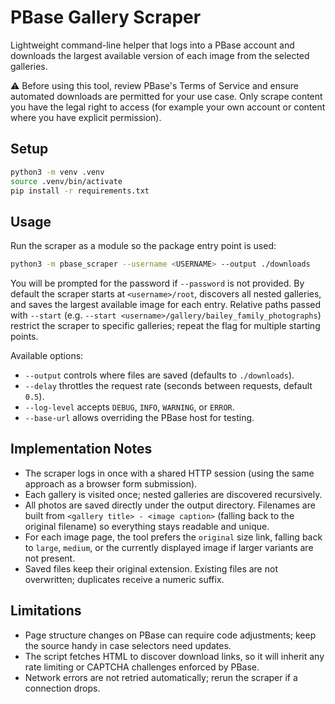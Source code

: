 # PBase Gallery Scraper

Lightweight command-line helper that logs into a PBase account and downloads the largest available version of each image from the selected galleries.

⚠️ Before using this tool, review PBase's Terms of Service and ensure automated downloads are permitted for your use case. Only scrape content you have the legal right to access (for example your own account or content where you have explicit permission).

## Setup

```bash
python3 -m venv .venv
source .venv/bin/activate
pip install -r requirements.txt
```

## Usage

Run the scraper as a module so the package entry point is used:

```bash
python3 -m pbase_scraper --username <USERNAME> --output ./downloads
```

You will be prompted for the password if `--password` is not provided. By default the scraper starts at `<username>/root`, discovers all nested galleries, and saves the largest available image for each entry. Relative paths passed with `--start` (e.g. `--start <username>/gallery/bailey_family_photographs`) restrict the scraper to specific galleries; repeat the flag for multiple starting points.

Available options:

- `--output` controls where files are saved (defaults to `./downloads`).
- `--delay` throttles the request rate (seconds between requests, default `0.5`).
- `--log-level` accepts `DEBUG`, `INFO`, `WARNING`, or `ERROR`.
- `--base-url` allows overriding the PBase host for testing.

## Implementation Notes

- The scraper logs in once with a shared HTTP session (using the same approach as a browser form submission).
- Each gallery is visited once; nested galleries are discovered recursively.
- All photos are saved directly under the output directory. Filenames are built from `<gallery title> - <image caption>` (falling back to the original filename) so everything stays readable and unique.
- For each image page, the tool prefers the `original` size link, falling back to `large`, `medium`, or the currently displayed image if larger variants are not present.
- Saved files keep their original extension. Existing files are not overwritten; duplicates receive a numeric suffix.

## Limitations

- Page structure changes on PBase can require code adjustments; keep the source handy in case selectors need updates.
- The script fetches HTML to discover download links, so it will inherit any rate limiting or CAPTCHA challenges enforced by PBase.
- Network errors are not retried automatically; rerun the scraper if a connection drops.
